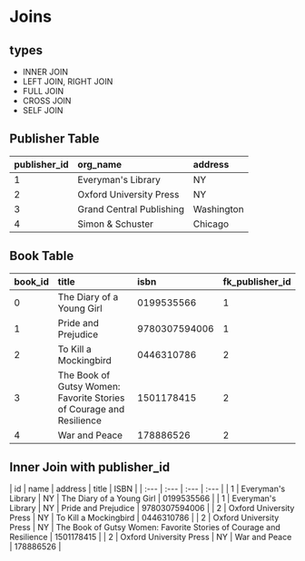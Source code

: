 # Joins
## types
* INNER JOIN
* LEFT JOIN, RIGHT JOIN
* FULL JOIN
* CROSS JOIN
* SELF JOIN


## Publisher Table

| publisher\_id | org\_name | address |
| :--- | :--- | :--- |
| 1 | Everyman's Library | NY |
| 2 | Oxford University Press | NY |
| 3 | Grand Central Publishing | Washington |
| 4 | Simon & Schuster | Chicago |


## Book Table

| book\_id | title | isbn | fk\_publisher\_id |
| :--- | :--- | :--- | :--- |
| 0 | The Diary of a Young Girl | 0199535566 | 1 |
| 1 | Pride and Prejudice | 9780307594006 | 1 |
| 2 | To Kill a Mockingbird | 0446310786 | 2 |
| 3 | The Book of Gutsy Women: Favorite Stories of Courage and Resilience | 1501178415 | 2 |
| 4 | War and Peace | 178886526 | 2 |

## Inner Join with publisher_id

| id | name | address | title | ISBN |
| :--- | :--- | :--- | :--- |
| 1 | Everyman's Library | NY | The Diary of a Young Girl | 0199535566 | 
| 1 | Everyman's Library | NY | Pride and Prejudice | 9780307594006 |
| 2 | Oxford University Press | NY | To Kill a Mockingbird | 0446310786 |
| 2 | Oxford University Press | NY | The Book of Gutsy Women: Favorite Stories of Courage and Resilience | 1501178415 |
| 2 | Oxford University Press | NY | War and Peace | 178886526 |
